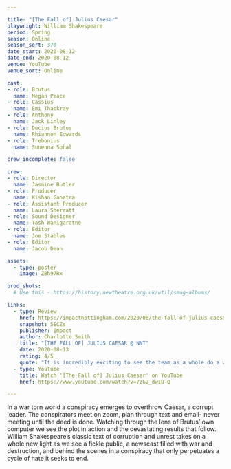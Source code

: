 ```yaml
---

title: "[The Fall of] Julius Caesar"
playwright: William Shakespeare
period: Spring
season: Online
season_sort: 370
date_start: 2020-08-12
date_end: 2020-08-12
venue: YouTube
venue_sort: Online 

cast:
- role: Brutus
  name: Megan Peace
- role: Cassius
  name: Emi Thackray
- role: Anthony
  name: Jack Linley
- role: Decius Brutus
  name: Rhiannon Edwards
- role: Trebonius
  name: Sunenna Sohal

crew_incomplete: false

crew:
- role: Director
  name: Jasmine Butler
- role: Producer
  name: Kishan Ganatra
- role: Assistant Producer
  name: Laura Sherratt
- role: Sound Designer 
  name: Tash Wanigaratne
- role: Editor 
  name: Joe Stables
- role: Editor
  name: Jacob Dean

assets:
  - type: poster
    image: ZBh97Rx

prod_shots:
  # Use this - https://history.newtheatre.org.uk/util/smug-albums/

links:
  - type: Review
    href: https://impactnottingham.com/2020/08/the-fall-of-julius-caesar-nnt/
    snapshot: 5ECZs
    publisher: Impact
    author: Charlotte Smith
    title: "[THE FALL OF] JULIUS CAESAR @ NNT"
    date: 2020-08-13
    rating: 4/5
    quote: "It is incredibly exciting to see the team as a whole do a wonderful job in bringing Shakespeare to the screen in a new way for the quarantine season. I applaud the cast and crew of Julius Caesar, and the NNT as a whole, for creating such engaging theatre under these difficult circumstances."
  - type: YouTube 
    title: Watch '[The Fall of] Julius Caesar' on YouTube
    href: https://www.youtube.com/watch?v=7zG2_dwIU-Q

---
```


In a war torn world a conspiracy emerges to overthrow Caesar, a corrupt leader. The conspirators meet on zoom, plan through text and email- never meeting until the deed is done. Watching through the lens of Brutus’ own computer we see the plot in action and the devastating results that follow. William Shakespeare’s classic text of corruption and unrest takes on a whole new light as we see a fickle public, a newscast filled with war and destruction, and behind the scenes in a conspiracy that only perpetuates a cycle of hate it seeks to end.
